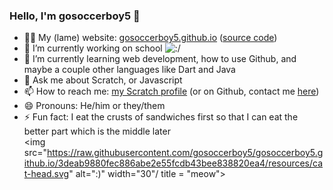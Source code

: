 ### Hello, I'm gosoccerboy5 👋

- 👨‍💻 My (lame) website: [gosoccerboy5.github.io](//gosoccerboy5.github.io) ([source code](//github.com/gosoccerboy5/gosoccerboy5.github.io))
- 🔭 I’m currently working on school ![:/](https://cdn.scratch.mit.edu/scratchr2/static/__1a8976279f2d9f27ed40e35c366f851b__/djangobb_forum/img/smilies/hmm.png) 
- 🌱 I’m currently learning web development, how to use Github, and maybe a couple other languages like Dart and Java
- 💬 Ask me about Scratch, or Javascript
- 📫 How to reach me: [my Scratch profile](https://scratch.mit.edu/users/gosoccerboy5) (or on Github, contact me [here](https://github.com/gosoccerboy5/gosoccerboy5/discussions))
- 😄 Pronouns: He/him or they/them
- ⚡ Fun fact: I eat the crusts of sandwiches first so that I can eat the better part which is the middle later  
<img src="https://raw.githubusercontent.com/gosoccerboy5/gosoccerboy5.github.io/3deab9880fec886abe2e55fcdb43bee838820ea4/resources/cat-head.svg" alt=":)" width="30"/ title = "meow">

